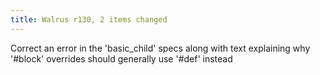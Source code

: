 ```yaml
---
title: Walrus r130, 2 items changed
---
```


Correct an error in the 'basic\_child' specs along with text explaining why '\#block' overrides should generally use '\#def' instead
